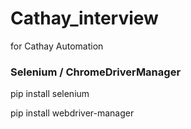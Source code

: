 # Cathay_interview
for Cathay Automation

### Selenium / ChromeDriverManager
pip install selenium

pip install webdriver-manager
